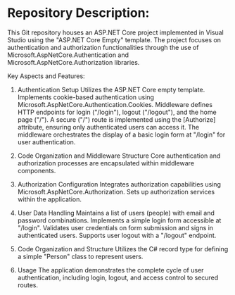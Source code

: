 # Repository Description:
This Git repository houses an ASP.NET Core project implemented in Visual Studio using the "ASP.NET Core Empty" template. 
The project focuses on authentication and authorization functionalities through the use of Microsoft.AspNetCore.Authentication and Microsoft.AspNetCore.Authorization libraries.

Key Aspects and Features:

1. Authentication Setup
Utilizes the ASP.NET Core empty template.
Implements cookie-based authentication using Microsoft.AspNetCore.Authentication.Cookies.
Middleware defines HTTP endpoints for login ("/login"), logout ("/logout"), and the home page ("/").
A secure ("/") route is implemented using the [Authorize] attribute, ensuring only authenticated users can access it.
The middleware orchestrates the display of a basic login form at "/login" for user authentication.

2. Code Organization and Middleware Structure
Core authentication and authorization processes are encapsulated within middleware components.

3. Authorization Configuration
Integrates authorization capabilities using Microsoft.AspNetCore.Authorization.
Sets up authorization services within the application.

4. User Data Handling
Maintains a list of users (people) with email and password combinations.
Implements a simple login form accessible at "/login".
Validates user credentials on form submission and signs in authenticated users.
Supports user logout with a "/logout" endpoint.

5. Code Organization and Structure
Utilizes the C# record type for defining a simple "Person" class to represent users.

6. Usage
The application demonstrates the complete cycle of user authentication, including login, logout, and access control to secured routes.
